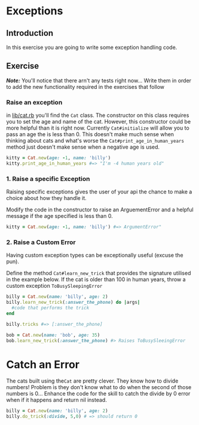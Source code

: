 # Exceptions


## Introduction

In this exercise you are going to write some exception handling code.

## Exercise

**_Note:_** You'll notice that there arn't any tests right now... Write them in order to add the new functionality required in the exercises that follow

### Raise an exception
in [lib/cat.rb]('cat.rb') you'll find the `Cat` class. The constructor on this class requires you to set the age and name of the cat. However, this constructor could be more helpful than it is right now. Currently `Cat#initialize` will allow you to pass an age the is less than 0. This doesn't make much sense when thinking about cats and what's worse the `Cat#print_age_in_human_years` method just doesn't make sense when a negative age is used.

```RUBY
kitty = Cat.new(age: -1, name: 'billy')
kitty.print_age_in_human_years #=> "I'm -4 human years old"
```

### 1. Raise a specific Exception
Raising specific exceptions gives the user of your api the chance to make a choice about how they handle it.

Modify the code in the constructor to raise an ArguementError and a helpful message if the age specified is less than 0. 

```RUBY
kitty = Cat.new(age: -1, name: 'billy') #=> ArgumentError"
```

### 2. Raise a Custom Error
Having custom exception types can be exceptionally useful (excuse the pun).

Define the method `Cat#learn_new_trick` that provides the signature utilised in the example below. If the cat is older than 100 in human years, throw a custom exception `ToBusySleepingError`

```RUBY
billy = Cat.new(name: 'billy', age: 2)
billy.learn_new_trick(:answer_the_phone) do |args|
  #code that performs the trick
end

billy.tricks #=> [:answer_the_phone]

bob = Cat.new(name: 'bob', age: 35)
bob.learn_new_trick(:answer_the_phone) #> Raises ToBusySleeingError
``` 

# Catch an Error
The cats built using the`Cat` are pretty clever. They know how to divide numbers! Problem is they don't know what to do when the second of those numbers is 0... Enhance the code for the skill to catch the divide by 0 error when if it happens and return nil instead.

```RUBY
billy = Cat.new(name: 'billy', age: 2)
billy.do_trick(:divide, 5,0) # => should return 0
```
